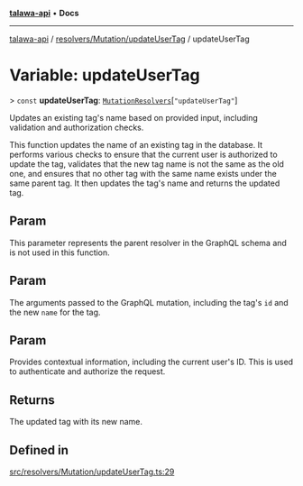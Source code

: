 [**talawa-api**](../../../../README.md) • **Docs**

***

[talawa-api](../../../../modules.md) / [resolvers/Mutation/updateUserTag](../README.md) / updateUserTag

# Variable: updateUserTag

\> `const` **updateUserTag**: [`MutationResolvers`](../../../../types/generatedGraphQLTypes/type-aliases/MutationResolvers.md)\[`"updateUserTag"`\]

Updates an existing tag's name based on provided input, including validation and authorization checks.

This function updates the name of an existing tag in the database. It performs various checks to ensure that the current user is authorized to update the tag, validates that the new tag name is not the same as the old one, and ensures that no other tag with the same name exists under the same parent tag. It then updates the tag's name and returns the updated tag.

## Param

This parameter represents the parent resolver in the GraphQL schema and is not used in this function.

## Param

The arguments passed to the GraphQL mutation, including the tag's `id` and the new `name` for the tag.

## Param

Provides contextual information, including the current user's ID. This is used to authenticate and authorize the request.

## Returns

The updated tag with its new name.

## Defined in

[src/resolvers/Mutation/updateUserTag.ts:29](https://github.com/PalisadoesFoundation/talawa-api/blob/bba5d82264abb62b9e358a3d3fe1af18a8a8f6e4/src/resolvers/Mutation/updateUserTag.ts#L29)
